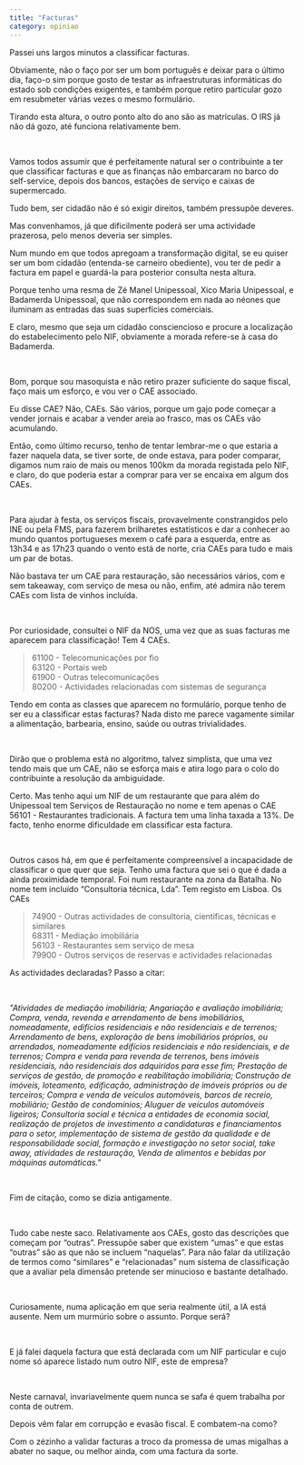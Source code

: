 ```yaml
---
title: "Facturas"
category: opiniao
---
```


Passei uns largos minutos a classificar facturas.

Obviamente, não o faço por ser um bom português e deixar para o último dia, faço-o sim porque gosto de testar as infraestruturas informáticas do estado sob condições exigentes, e também porque retiro particular gozo em resubmeter várias vezes o mesmo formulário.

Tirando esta altura, o outro ponto alto do ano são as matrículas. O IRS já não dá gozo, até funciona relativamente bem.

<br />

Vamos todos assumir que é perfeitamente natural ser o contribuinte a ter que classificar facturas e que as finanças não embarcaram no barco do self-service, depois dos bancos, estações de serviço e caixas de supermercado.

Tudo bem, ser cidadão não é só exigir direitos, também pressupõe deveres.

Mas convenhamos, já que dificilmente poderá ser uma actividade prazerosa, pelo menos deveria ser simples.

Num mundo em que todos apregoam a transformação digital, se eu quiser ser um bom cidadão (entenda-se carneiro obediente), vou ter de pedir a factura em papel e guardá-la para posterior consulta nesta altura.

Porque tenho uma resma de Zé Manel Unipessoal, Xico Maria Unipessoal, e Badamerda Unipessoal, que não correspondem em nada ao néones que iluminam as entradas das suas superfícies comerciais.

E claro, mesmo que seja um cidadão consciencioso e procure a localização do estabelecimento pelo NIF, obviamente a morada refere-se à casa do Badamerda.

<br />

Bom, porque sou masoquista e não retiro prazer suficiente do saque fiscal, faço mais um esforço, e vou ver o CAE associado.

Eu disse CAE? Não, CAEs. São vários, porque um gajo pode começar a vender jornais e acabar a vender areia ao frasco, mas os CAEs vão acumulando.

Então, como último recurso, tenho de tentar lembrar-me o que estaria a fazer naquela data, se tiver sorte, de onde estava, para poder comparar, digamos num raio de mais ou menos 100km da morada registada pelo NIF, e claro, do que poderia estar a comprar para ver se encaixa em algum dos CAEs.

<br />

Para ajudar à festa, os serviços fiscais, provavelmente constrangidos pelo INE ou pela FMS, para fazerem brilharetes estatísticos e dar a conhecer ao mundo quantos portugueses mexem o café para a esquerda, entre as 13h34 e as 17h23 quando o vento está de norte, cria CAEs para tudo e mais um par de botas.

Não bastava ter um CAE para restauração, são necessários vários, com e sem takeaway, com serviço de mesa ou não, enfim, até admira não terem CAEs com lista de vinhos incluída.

<br />

Por curiosidade, consultei o NIF da NOS, uma vez que as suas facturas me aparecem para classificação! Tem 4 CAEs.

>61100 - Telecomunicações por fio \
>63120 - Portais web \
>61900 - Outras telecomunicações \
>80200 - Actividades relacionadas com sistemas de segurança

Tendo em conta as classes que aparecem no formulário, porque tenho de ser eu a classificar estas facturas? Nada disto me parece vagamente similar a alimentação, barbearia, ensino, saúde ou outras trivialidades.

<br />

Dirão que o problema está no algoritmo, talvez simplista, que uma vez tendo mais que um CAE, não se esforça mais e atira logo para o colo do contribuinte a resolução da ambiguidade.

Certo. Mas tenho aqui um NIF de um restaurante que para além do Unipessoal tem Serviços de Restauração no nome e tem apenas o CAE 56101 - Restaurantes tradicionais. A factura tem uma linha taxada a 13%. De facto, tenho enorme dificuldade em classificar esta factura.

<br />

Outros casos há, em que é perfeitamente compreensível a incapacidade de classificar o que quer que seja. Tenho uma factura que sei o que é dada a ainda proximidade temporal. Foi num restaurante na zona da Batalha. No nome tem incluído “Consultoria técnica, Lda”. Tem registo em Lisboa. Os CAEs

>74900 - Outras actividades de consultoria, científicas, técnicas e similares \
>68311 - Mediação imobiliária \
>56103 - Restaurantes sem serviço de mesa \
>79900 - Outros serviços de reservas e actividades relacionadas

As actividades declaradas? Passo a citar:

<br />

_"Atividades de mediação imobiliária; Angariação e avaliação imobiliária; Compra, venda, revenda e arrendamento de bens imobiliários, nomeadamente, edifícios residenciais e não residenciais e de terrenos; Arrendamento de bens, exploração de bens imobiliários próprios, ou arrendados, nomeadamente edifícios residenciais e não residenciais, e de terrenos; Compra e venda para revenda de terrenos, bens imóveis residenciais, não residenciais dos adquiridos para esse fim; Prestação de serviços de gestão, de promoção e reabilitação imobiliária; Construção de imóveis, loteamento, edificação, administração de imóveis próprios ou de terceiros; Compra e venda de veículos automóveis, barcos de recreio, mobiliário; Gestão de condomínios; Aluguer de veículos automóveis ligeiros; Consultoria social e técnica a entidades de economia social, realização de projetos de investimento a candidaturas e financiamentos para o setor, implementação de sistema de gestão da qualidade e de responsabilidade social, formação e investigação no setor social, take away, atividades de restauração, Venda de alimentos e bebidas por máquinas automáticas."_

<br />

Fim de citação, como se dizia antigamente.

<br />

Tudo cabe neste saco. Relativamente aos CAEs, gosto das descrições que começam por “outras”. Pressupõe saber que existem “umas” e que estas “outras” são as que não se incluem “naquelas”. Para não falar da utilização de termos como “similares” e “relacionadas” num sistema de classificação que a avaliar pela dimensão pretende ser minucioso e bastante detalhado.

<br />

Curiosamente, numa aplicação em que seria realmente útil, a IA está ausente. Nem um murmúrio sobre o assunto. Porque será? 

<br />

E já falei daquela factura que está declarada com um NIF particular e cujo nome só aparece listado num outro NIF, este de empresa?

<br />

Neste carnaval, invariavelmente quem nunca se safa é quem trabalha por conta de outrem.

Depois vêm falar em corrupção e evasão fiscal. E combatem-na como?

Com o zézinho a validar facturas a troco da promessa de umas migalhas a abater no saque, ou melhor ainda, com uma factura da sorte.
